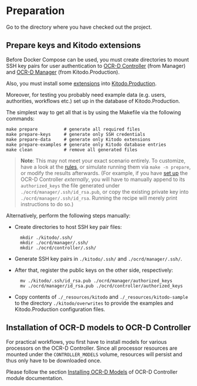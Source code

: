 # Preparation

Go to the directory where you have checked out the project.

## Prepare keys and Kitodo extensions

Before Docker Compose can be used, you must create directories to mount SSH key pairs
for user authentication to [OCR-D Controller](https://github.com/slub/ocrd_controller) (from Manager)
and [OCR-D Manager](https://github.com/slub/ocrd_manager) (from Kitodo.Production).

Also, you must install some [extensions](#kitodo-extensions) into [Kitodo.Production](https://github.com/slub/kitodo-production-docker).

Moreover, for testing you probably need example data (e.g. users, authorities, workflows etc.) set up in the database of Kitodo.Production.

The simplest way to get all that is by using the Makefile via the following commands:

    make prepare          # generate all required files
    make prepare-keys     # generate only SSH credentials
    make prepare-data     # generate only Kitodo extensions
    make prepare-examples # generate only Kitodo database entries
    make clean            # remove all generated files

> **Note**:
> This may not meet your exact scenario entirely. To customize, have a look at the [rules](./Makefile#L16-L85),
> or simulate running them via `make -n prepare`, or modify the results afterwards.
> (For example, if you have [set up](#with-ocrd-controller) the OCR-D Controller _externally_,
> you will have to manually append to its `authorized_keys` the file generated under `./ocrd/manager/.ssh/id_rsa.pub`,
> or copy the existing private key into `./ocrd/manager/.ssh/id_rsa`.
> Running the recipe will merely print instructions to do so.)

Alternatively, perform the following steps manually:


- Create directories to host SSH key pair files:

        mkdir ./kitodo/.ssh/
        mkdir ./ocrd/manager/.ssh/
        mkdir ./ocrd/controller/.ssh/

- Generate SSH key pairs in `./kitodo/.ssh/` and `./ocrd/manager/.ssh/`.
- After that, register the public keys on the other side, respectively:

        mv ./kitodo/.ssh/id_rsa.pub ./ocrd/manager/authorized_keys
        mv ./ocrd/manager/id_rsa.pub ./ocrd/controller/authorized_keys


- Copy contents of `./_resources/kitodo` and `./_resources/kitodo-sample` to the directory `./kitodo/overwrites` to provide the examples and Kitodo.Production configuration files.

## Installation of OCR-D models to OCR-D Controller

For practical workflows, you first have to install models for various processors on the OCR-D Controller.
Since all processor resources are mounted under the `CONTROLLER_MODELS` volume, resources will persist
and thus only have to be downloaded once.

Please follow the section [Installing OCR-D Models](../modules/ocrd-controller.md#installing-ocr-d-models) of OCR-D Controller module documentation.